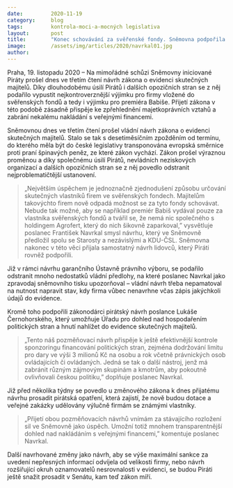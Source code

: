 ```yaml
---
date:         2020-11-19
category:     blog
tags:         kontrola-moci-a-mocných legislativa
layout:       post
title:        "Konec schovávání za svěřenské fondy. Sněmovna podpořila zrušení výjimky pro Agrofert v evidenci skutečných majitelů"
image:        /assets/img/articles/2020/navrkal01.jpg
author:       
---
```



Praha, 19. listopadu 2020 – Na mimořádné schůzi Sněmovny iniciované Piráty prošel dnes ve třetím čtení návrh zákona o evidenci skutečných majitelů. Díky dlouhodobému úsilí Pirátů i dalších opozičních stran se z něj podařilo vypustit nejkontroverznější výjimku pro firmy vložené do svěřenských fondů a tedy i výjimku pro premiéra Babiše. Přijetí zákona v této podobě zásadně přispěje ke zpřehlednění majetkoprávních vztahů a zabrání nekalému nakládání s veřejnými financemi.

Sněmovnou dnes ve třetím čtení prošel vládní návrh zákona o evidenci skutečných majitelů. Stalo se tak s desetiměsíčním zpožděním od termínu, do kterého měla být do české legislativy transponována evropská směrnice proti praní špinavých peněz, ze které zákon vychází. Zákon prošel výraznou proměnou a díky společnému úsilí Pirátů, nevládních neziskových organizací a dalších opozičních stran se z něj povedlo odstranit nejproblematičtější ustanovení.

> „Největším úspěchem je jednoznačně zjednodušení způsobu určování skutečných vlastníků firem ve svěřenských fondech. Majitelům takovýchto firem nově odpadá možnost se za tyto fondy schovávat. Nebude tak možné, aby se například premiér Babiš vydával pouze za vlastníka svěřenských fondů a tvářil se, že nemá nic společného s holdingem Agrofert, který do nich šikovně zaparkoval,” vysvětluje poslanec František Navrkal smysl návrhu, který ve Sněmovně předložil spolu se Starosty a nezávislými a KDU-ČSL. Sněmovna nakonec v této věci přijala samostatný návrh lidovců, který Piráti rovněž podpořili.

Již v rámci návrhu garančního Ústavně právního výboru, se podařilo odstranit mnoho nedostatků vládní předlohy, na které poslanec Navrkal jako zpravodaj sněmovního tisku upozorňoval – vládní návrh třeba nepamatoval na nutnost napravit stav, kdy firma vůbec nenavrhne včas zápis jakýchkoli údajů do evidence. 

Kromě toho podpořili zákonodárci pirátský návrh poslance Lukáše Černohorského, který umožňuje Úřadu pro dohled nad hospodařením politických stran a hnutí nahlížet do evidence skutečných majitelů. 

> „Tento náš pozměňovací návrh přispěje k ještě efektivnější kontrole sponzoringu financování politických stran, zejména dodržování limitu pro dary ve výši 3 milionů Kč na osobu a rok včetně právnických osob ovládajících či ovládaných. Jedná se tak o další nástroj, jenž má zabránit různým zájmovým skupinám a kmotrům, aby pokoutně ovlivňovali českou politiku,” doplňuje poslanec Navrkal.

Již před několika týdny se povedlo u změnového zákona k dnes přijatému návrhu prosadit pirátská opatření, která zajistí, že nově budou dotace a veřejné zakázky udělovány výlučně firmám se známými vlastníky. 

> „Přijetí obou pozměňovacích návrhů vnímám za stávajícího rozložení sil ve Sněmovně jako úspěch. Umožní totiž mnohem transparentnější dohled nad nakládáním s veřejnými financemi,” komentuje poslanec Navrkal.

Další navrhované změny jako návrh, aby se výše maximální sankce za uvedení nepřesných informací odvíjela od velikosti firmy, nebo návrh rozšiřující okruh oznamovatelů nesrovnalosti v evidenci, se budou Piráti ještě snažit prosadit v Senátu, kam teď zákon míří.

 
